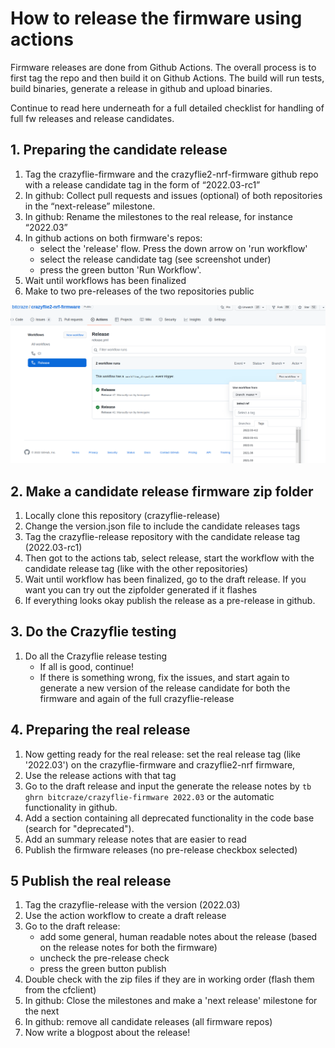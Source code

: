 # How to release the firmware using actions

Firmware releases are done from Github Actions.
The overall process is to first tag the repo and then build it on Github Actions. The build will run tests, build binaries, generate a release in github and upload binaries.

Continue to read here underneath for a full detailed checklist for handling of full fw releases and release candidates.

## 1. Preparing the candidate release
1. Tag the crazyflie-firmware and the crazyflie2-nrf-firmware github repo with a release candidate tag in the form of “2022.03-rc1”
1. In github: Collect pull requests and issues (optional) of both repositories in the “next-release” milestone.
1. In github: Rename the milestones to the real release, for instance “2022.03”
1. In github actions on both firmware's repos:
   * select the 'release' flow. Press the down arrow on 'run workflow'
   * select the release candidate tag (see screenshot under)
   * press the green button 'Run Workflow'.
1. Wait until workflows has been finalized
1. Make to two pre-releases of the two repositories public

![](images/action_screenshot.png)

## 2. Make a candidate release firmware zip folder
1. Locally clone this repository (crazyflie-release)
1. Change the version.json file to include the candidate releases tags
1. Tag the crazyflie-release repository with the candidate release tag (2022.03-rc1)
1. Then got to the actions tab, select release, start the workflow with the candidate release tag (like with the other repositories)
1. Wait until workflow has been finalized, go to the draft release. If you want you can try out the zipfolder generated if it flashes
1. If everything looks okay publish the release as a pre-release in github.

## 3. Do the Crazyflie testing
1. Do all the Crazyflie release testing
    * If all is good, continue!
    * If there is something wrong, fix the issues, and start again to generate a new version of the release candidate for both the firmware and again of the full crazyflie-release

## 4. Preparing the real release
1. Now getting ready for the real release: set the real release tag (like '2022.03') on the crazyflie-firmware and crazyflie2-nrf firmware,
1. Use the release actions with that tag
1. Go to the draft release and input the generate the release notes by `tb ghrn bitcraze/crazyflie-firmware 2022.03` or the automatic functionality in github. 
2. Add a section containing all deprecated functionality in the code base (search for "deprecated").
3. Add an summary release notes that are easier to read
4. Publish the firmware releases (no pre-release checkbox selected)

## 5 Publish the real release
1. Tag the crazyflie-release with the version (2022.03)
1. Use the action workflow to create a draft release
1. Go to the draft release:
    *  add some general, human readable notes about the release (based on the release notes for both the firmware)
    * uncheck the pre-release check
    * press the green button publish
1. Double check with the zip files if they are in working order (flash them from the cfclient)
1. In github: Close the milestones and make a 'next release' milestone for the next
1. In github: remove all candidate releases (all firmware repos)
1. Now write a blogpost about the release!
